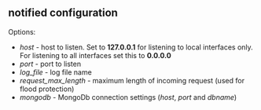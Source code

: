 notified configuration
----------------------

Options:

+ *host* - host to listen. Set to **127.0.0.1** for listening to local interfaces only. For listening to all interfaces set this to **0.0.0.0**
+ *port* - port to listen
+ *log_file* - log file name
+ *request_max_length* - maximum length of incoming request (used for flood protection)
+ *mongodb* - MongoDb connection settings (*host*, *port* and *dbname*)
